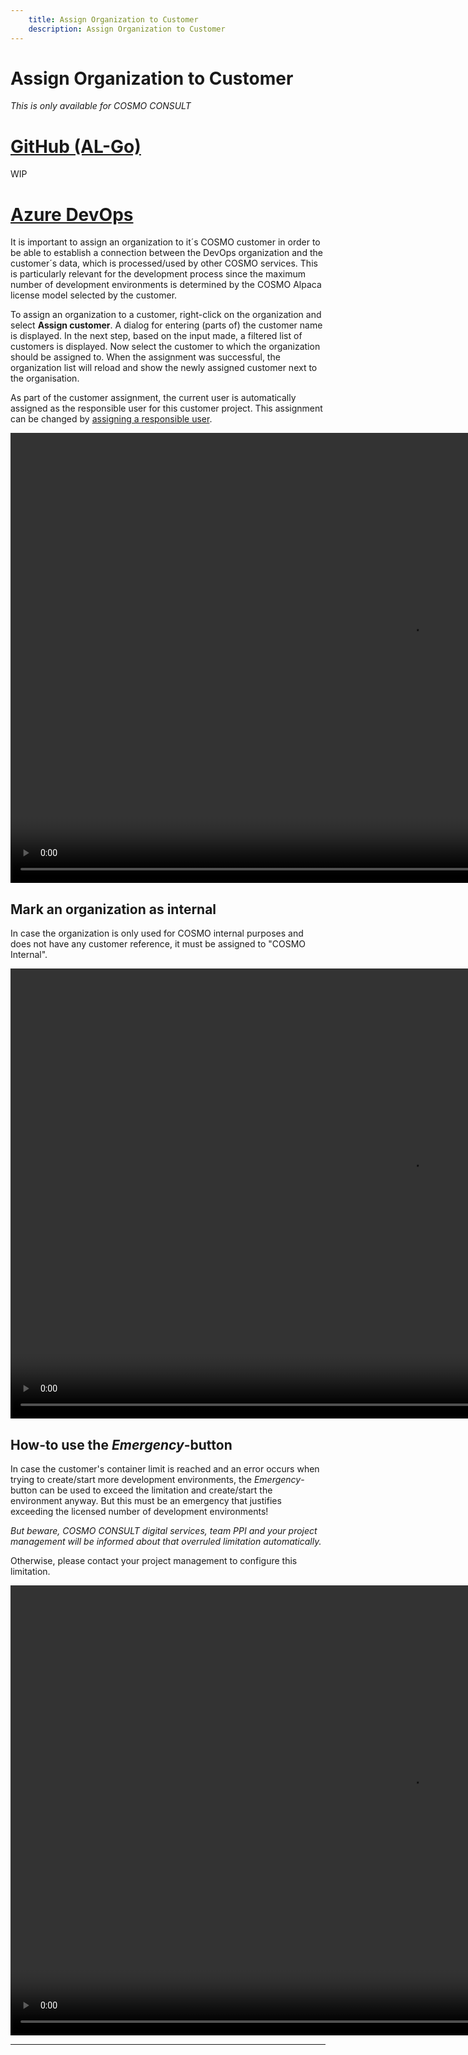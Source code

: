 ```yaml
---
    title: Assign Organization to Customer
    description: Assign Organization to Customer
---
```


# Assign Organization to Customer
_This is only available for COSMO CONSULT_


# [**GitHub (AL-Go)**](#tab/github)
WIP

# [**Azure DevOps**](#tab/azdevops)

It is important to assign an organization to it´s COSMO customer in order to be able to establish a connection between the DevOps organization and the customer´s data, which is processed/used by other COSMO services. This is particularly relevant for the development process since the maximum number of development environments is determined by the COSMO Alpaca license model selected by the customer.

To assign an organization to a customer, right-click on the organization and select **Assign customer**. A dialog for entering (parts of) the customer name is displayed. In the next step, based on the input made, a filtered list of customers is displayed. Now select the customer to which the organization should be assigned to. When the assignment was successful, the organization list will reload and show the newly assigned customer next to the organisation.

As part of the customer assignment, the current user is automatically assigned as the responsible user for this customer project. This assignment can be changed by [assigning a responsible user](assign-responsible-user.md).

<video width="1280px" height="720px" controls>
  <source src="../media/vsc-extension-assign-customer.mp4" type="video/mp4">
  Your browser does not support the video tag.
</video>

## Mark an organization as internal

In case the organization is only used for COSMO internal purposes and does not have any customer reference, it must be assigned to "COSMO Internal".

<video width="1280px" height="720px" controls>
  <source src="../media/vsc-extension-assign-customer-internal.mp4" type="video/mp4">
  Your browser does not support the video tag.
</video>

## How-to use the *Emergency*-button

In case the customer's container limit is reached and an error occurs when trying to create/start more development environments, the *Emergency*-button can be used to exceed the limitation and create/start the environment anyway. But this must be an emergency that justifies exceeding the licensed number of development environments!

*But beware, COSMO CONSULT digital services, team PPI and your project management will be informed about that overruled limitation automatically.*

Otherwise, please contact your project management to configure this limitation.

<video width="1280px" height="720px" controls>
  <source src="../media/vsc-extension-use-emergency-button.mp4" type="video/mp4">
  Your browser does not support the video tag.
</video>

---